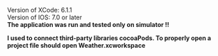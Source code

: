 Version of XCode: 6.1.1 <br>
Version of IOS: 7.0 or later <br>
<b>The application was run and tested only on simulator !!<b> <br>
<p>
I used to connect third-party libraries cocoaPods. To properly open a project file should open Weather.xcworkspace
<p>